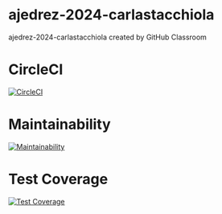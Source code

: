 # ajedrez-2024-carlastacchiola
ajedrez-2024-carlastacchiola created by GitHub Classroom
# CircleCI
[![CircleCI](https://dl.circleci.com/status-badge/img/gh/um-computacion-tm/ajedrez-2024-carlastacchiola/tree/main.svg?style=svg)](https://dl.circleci.com/status-badge/redirect/gh/um-computacion-tm/ajedrez-2024-carlastacchiola/tree/main)

# Maintainability
[![Maintainability](https://api.codeclimate.com/v1/badges/2389b122f4db2210f96a/maintainability)](https://codeclimate.com/github/um-computacion-tm/ajedrez-2024-carlastacchiola/maintainability)

# Test Coverage
[![Test Coverage](https://api.codeclimate.com/v1/badges/2389b122f4db2210f96a/test_coverage)](https://codeclimate.com/github/um-computacion-tm/ajedrez-2024-carlastacchiola/test_coverage)